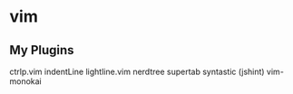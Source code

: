 # vim

## My Plugins

ctrlp.vim
indentLine
lightline.vim
nerdtree
supertab
syntastic (jshint)
vim-monokai
